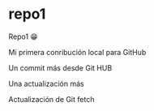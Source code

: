 # repo1
Repo1 😁

Mi primera conribución local para GitHub

Un commit más desde Git HUB

Una actualización más

Actualización de Git fetch
